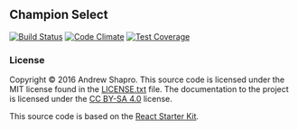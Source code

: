 ## Champion Select

[![Build Status](https://travis-ci.org/abramz/champion-select.svg?branch=master)](https://travis-ci.org/abramz/champion-select)
[![Code Climate](https://codeclimate.com/github/abramz/champion-select/badges/gpa.svg)](https://codeclimate.com/github/abramz/champion-select)
[![Test Coverage](https://codeclimate.com/github/abramz/champion-select/badges/coverage.svg)](https://codeclimate.com/github/abramz/champion-select/coverage)

### License

Copyright © 2016 Andrew Shapro. This source code is licensed under the MIT
license found in the [LICENSE.txt](https://github.com/abramz/champion-select/blob/master/LICENSE.txt)
file. The documentation to the project is licensed under the
[CC BY-SA 4.0](http://creativecommons.org/licenses/by-sa/4.0/) license.

This source code is based on the [React Starter Kit](https://github.com/kriasoft/react-starter-kit).
